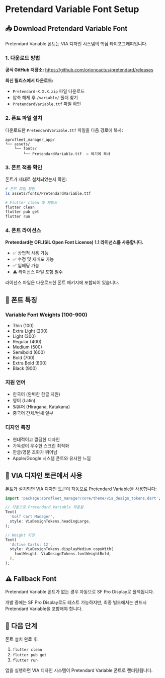 # Pretendard Variable Font Setup

## 📥 Download Pretendard Variable Font

Pretendard Variable 폰트는 VIA 디자인 시스템의 핵심 타이포그래피입니다.

### 1. 다운로드 방법

**공식 GitHub 저장소:**
https://github.com/orioncactus/pretendard/releases

**최신 릴리스에서 다운로드:**
- `Pretendard-X.X.X.zip` 파일 다운로드
- 압축 해제 후 `/variable/` 폴더 찾기
- `PretendardVariable.ttf` 파일 확인

### 2. 폰트 파일 설치

다운로드한 `PretendardVariable.ttf` 파일을 다음 경로에 복사:

```
aprofleet_manager_app/
└── assets/
    └── fonts/
        └── PretendardVariable.ttf  ← 여기에 복사
```

### 3. 폰트 적용 확인

폰트가 제대로 설치되었는지 확인:

```bash
# 폰트 파일 확인
ls assets/fonts/PretendardVariable.ttf

# Flutter clean 및 재빌드
flutter clean
flutter pub get
flutter run
```

### 4. 폰트 라이선스

**Pretendard는 OFL(SIL Open Font License) 1.1 라이선스를 사용합니다.**
- ✅ 상업적 사용 가능
- ✅ 수정 및 재배포 가능
- ✅ 임베딩 가능
- ⚠️ 라이선스 파일 포함 필수

라이선스 파일은 다운로드한 폰트 패키지에 포함되어 있습니다.

## 📱 폰트 특징

### Variable Font Weights (100-900)
- Thin (100)
- Extra Light (200)
- Light (300)
- Regular (400)
- Medium (500)
- Semibold (600)
- Bold (700)
- Extra Bold (800)
- Black (900)

### 지원 언어
- 한국어 (완벽한 한글 지원)
- 영어 (Latin)
- 일본어 (Hiragana, Katakana)
- 중국어 간체/번체 일부

### 디자인 특징
- 현대적이고 깔끔한 디자인
- 가독성이 우수한 스크린 최적화
- 한글/영문 조화가 뛰어남
- Apple/Google 시스템 폰트와 유사한 느낌

## 🎨 VIA 디자인 토큰에서 사용

폰트가 설치되면 VIA 디자인 토큰이 자동으로 Pretendard Variable을 사용합니다:

```dart
import 'package:aprofleet_manager/core/theme/via_design_tokens.dart';

// 자동으로 Pretendard Variable 적용됨
Text(
  'Golf Cart Manager',
  style: ViaDesignTokens.headingLarge,
);

// Weight 지정
Text(
  'Active Carts: 12',
  style: ViaDesignTokens.displayMedium.copyWith(
    fontWeight: ViaDesignTokens.fontWeightBold,
  ),
);
```

## ⚠️ Fallback Font

Pretendard Variable 폰트가 없는 경우 자동으로 SF Pro Display로 폴백됩니다.

개발 중에는 SF Pro Display로도 테스트 가능하지만, 최종 빌드에서는 반드시 Pretendard Variable을 포함해야 합니다.

## 📝 다음 단계

폰트 설치 완료 후:
1. `flutter clean`
2. `flutter pub get`
3. `flutter run`

앱을 실행하면 VIA 디자인 시스템이 Pretendard Variable 폰트로 렌더링됩니다.
